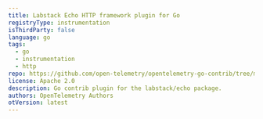 ```yaml
---
title: Labstack Echo HTTP framework plugin for Go
registryType: instrumentation
isThirdParty: false
language: go
tags:
  - go
  - instrumentation
  - http
repo: https://github.com/open-telemetry/opentelemetry-go-contrib/tree/master/instrumentation/labstack/echo
license: Apache 2.0
description: Go contrib plugin for the labstack/echo package.
authors: OpenTelemetry Authors
otVersion: latest
---
```


